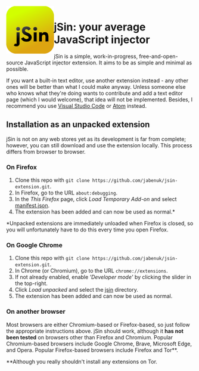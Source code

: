 <img src="/jsin/resources/favicon/128x128.png" align=left>

# jSin: your average JavaScript injector

jSin is a simple, work-in-progress, free-and-open-source JavaScript injector extension. It aims to be as simple and minimal as possible.

If you want a built-in text editor, use another extension instead - any other ones will be better than what I could make anyway. Unless someone else who knows what they're doing wants to contribute and add a text editor page (which I would welcome), that idea will not be implemented. Besides, I recommend you use [Visual Studio Code](https://code.visualstudio.com/) or [Atom](https://atom.io/) instead.

## Installation as an unpacked extension

jSin is not on any web stores yet as its development is far from complete; however, you can still download and use the extension locally. This process differs from browser to browser.

### On Firefox

  1. Clone this repo with `git clone https://github.com/jabenuk/jsin-extension.git`.
  2. In Firefox, go to the URL `about:debugging`.
  3. In the *This Firefox* page, click *Load Temporary Add-on* and select [manifest.json](/jsin/manifest.json).
  4. The extension has been added and can now be used as normal.\*

\*Unpacked extensions are immediately unloaded when Firefox is closed, so you will unfortunately have to do this every time you open Firefox.

### On Google Chrome

  1. Clone this repo with `git clone https://github.com/jabenuk/jsin-extension.git`.
  2. In Chrome (or Chromium), go to the URL `chrome://extensions`.
  3. If not already enabled, enable *'Developer mode'* by clicking the slider in the top-right.
  4. Click *Load unpacked* and select the [jsin](/jsin) directory.
  5. The extension has been added and can now be used as normal.

### On another browser

Most browsers are either Chromium-based or Firefox-based, so just follow the appropriate instructions above. jSin should work, although it **has not been tested** on browsers other than Firefox and Chromium. Popular Chromium-based browsers include Google Chrome, Brave, Microsoft Edge, and Opera. Popular Firefox-based browsers include Firefox and Tor\*\*.

\*\*Although you really shouldn't install any extensions on Tor.
